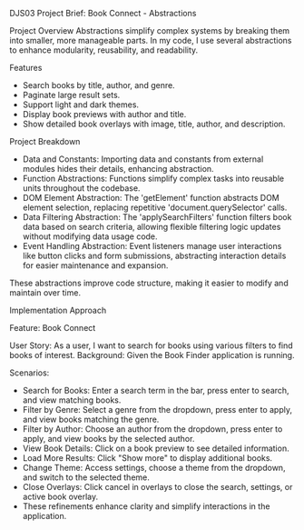 DJS03 Project Brief: Book Connect - Abstractions

Project Overview
Abstractions simplify complex systems by breaking them into smaller, more manageable parts. In my code, I use several abstractions to enhance modularity, reusability, and readability.

Features

* Search books by title, author, and genre.
* Paginate large result sets.
* Support light and dark themes.
* Display book previews with author and title.
* Show detailed book overlays with image, title, author, and description.

Project Breakdown

* Data and Constants: Importing data and constants from external modules hides their details, enhancing abstraction.
* Function Abstractions: Functions simplify complex tasks into reusable units throughout the codebase.
* DOM Element Abstraction: The 'getElement' function abstracts DOM element selection, replacing repetitive 'document.querySelector' calls.
* Data Filtering Abstraction: The 'applySearchFilters' function filters book data based on search criteria, allowing flexible filtering logic updates without modifying data usage code.
* Event Handling Abstraction: Event listeners manage user interactions like button clicks and form submissions, abstracting interaction details for easier maintenance and expansion.

These abstractions improve code structure, making it easier to modify and maintain over time.

Implementation Approach

Feature: Book Connect

User Story: As a user, I want to search for books using various filters to find books of interest.
Background: Given the Book Finder application is running.

Scenarios:

* Search for Books: Enter a search term in the bar, press enter to search, and view matching books.
* Filter by Genre: Select a genre from the dropdown, press enter to apply, and view books matching the genre.
* Filter by Author: Choose an author from the dropdown, press enter to apply, and view books by the selected author.
* View Book Details: Click on a book preview to see detailed information.
* Load More Results: Click "Show more" to display additional books.
* Change Theme: Access settings, choose a theme from the dropdown, and switch to the selected theme.
* Close Overlays: Click cancel in overlays to close the search, settings, or active book overlay.
* These refinements enhance clarity and simplify interactions in the application.



